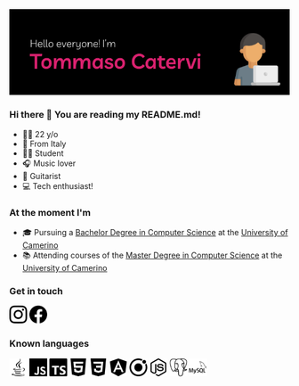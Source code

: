<img src="images//banner/banner.png">

### Hi there 👋 You are reading my README.md!
- 🙋‍♂️ 22 y/o
- 📍 From Italy
- 👨‍🎓 Student
- 🎧 Music lover
- 🎸 Guitarist
- 💻 Tech enthusiast!

### At the moment I'm
- 🎓 Pursuing a [Bachelor Degree in Computer Science](http://www.cs.unicam.it) at the [University of Camerino](http://www.unicam.it/)
- 📚 Attending courses of the [Master Degree in Computer Science](http://www.cs.unicam.it) at the [University of Camerino](http://www.unicam.it/)


### Get in touch
[<img alt="Instagram" src="images/icons/instagram.svg" width="32" height="32"/>][instagram] [<img alt="Facebook" src="images/icons/facebook.svg" width="32" height="32"/>][facebook]


### Known languages
<p float="left">
  <img src="images/icons/java.svg" width="32" height="32"/>
  <img src="images/icons/javascript.svg" width="32" height="32"/>
  <img src="images/icons/typescript.svg" width="32" height="32"/>
  <img src="images/icons/html5.svg" width="32" height="32"/>
  <img src="images/icons/css3.svg" width="32" height="32"/>
  <img src="images/icons/angular.svg" width="32" height="32"/>
  <img src="images/icons/ionic.svg" width="32" height="32"/>
  <img src="images/icons/nodedotjs.svg" width="32" height="32"/>
  <img src="images/icons/postgresql.svg" width="32" height="32"/>
  <img src="images/icons/mysql.svg" width="32" height="32"/>
</p>

[instagram]: https://www.instagram.com/tommaso.catervi/
[facebook]: https://www.facebook.com/tommaso.catervi/
